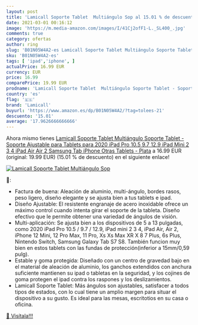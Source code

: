 ```yaml
---
layout: post
title: 'Lamicall Soporte Tablet  Multiángulo Sop al 15.01 % de descuento'
date: 2021-03-01 00:16:12
image: 'https://m.media-amazon.com/images/I/41Cj2ofF1-L._SL400_.jpg'
comments: true
category: ofertas
author: ring
slug: 'B01N05W4A2-es Lamicall Soporte Tablet Multiángulo Soporte Tablet -...'
sku: 'B01N05W4A2-es'
tags: [ 'ipad','iphone', ]
actualPrice: 16.99 EUR
currency: EUR
price: 16.99
comparePrice: 19.99 EUR
prodname: 'Lamicall Soporte Tablet  Multiángulo Soporte Tablet - Soporte Ajustable para Tablets para 2020 iPad Pro 10.5  9.7  12.9  iPad Mini 2 3 4  iPad Air  Air 2  Samsung Tab  iPhone  Otras Tablets - Plata'
country: 'es'
flag: '🇪🇸'
brand: 'Lamicall'
buyurl: 'https://www.amazon.es/dp/B01N05W4A2/?tag=tolees-21'
descuento: '15.01'
average: '17.9626666666666'
---
```


Ahora mismo tienes [Lamicall Soporte Tablet  Multiángulo Soporte Tablet - Soporte Ajustable para Tablets para 2020 iPad Pro 10.5  9.7  12.9  iPad Mini 2 3 4  iPad Air  Air 2  Samsung Tab  iPhone  Otras Tablets - Plata](https://www.amazon.es/dp/B01N05W4A2/?tag=tolees-21) a 16.99 EUR (original: 19.99 EUR) (15.01 %  de descuento) en el siguiente enlace!

[![Lamicall Soporte Tablet  Multiángulo Sop](https://m.media-amazon.com/images/I/41Cj2ofF1-L._SL400_.jpg)](https://www.amazon.es/dp/B01N05W4A2/?tag=tolees-21)

🔎:

- Factura de buena: Aleación de aluminio, multi-ángulo, bordes rasos, peso ligero, diseño elegante y se ajusta bien a tus tablets e ipad.
- Diseño Ajustable: El resistente engranaje de acero inoxidable ofrece un máximo control cuando intenta girar el soporte de la tableta. Diseño efectivo que le permite obtener una variedad de ángulos de visión.
- Multi-aplicación: Se ajusta bien a los dispositivos de 5 a 13 pulgadas, como 2020 iPad Pro 10.5 / 9.7 / 12.9, iPad mini 2 3 4, iPad Air, Air 2, iPhone 12 Mini, 12 Pro Max, 11 Pro, Xs Xs Max XR X 8 7 Plus, 6s Plus, Nintendo Switch, Samsung Galaxy Tab S7 S8. También funcion muy bien en estos tablets con las fundas de protección(inferior a 15mm/0,59 pulg).
- Estable y goma protegida: Diseñado con un centro de gravedad bajo en el material de aleación de aluminio, los ganchos extendidos con anchura suficiente mantienen su ipad o tabletas en la seguridad, y los cojines de goma protegen el ipad contra los raspones y los deslizamientos.
- Lamicall Soporte Tablet: Más ángulos son ajustables, satisfacer a todos tipos de estados, con lo cual tiene un amplio margen para situar el dispositivo a su gusto. Es ideal para las mesas, escritotios en su casa o oficina.

[🛒 Visítala!!!](https://www.amazon.es/dp/B01N05W4A2/?tag=tolees-21)
